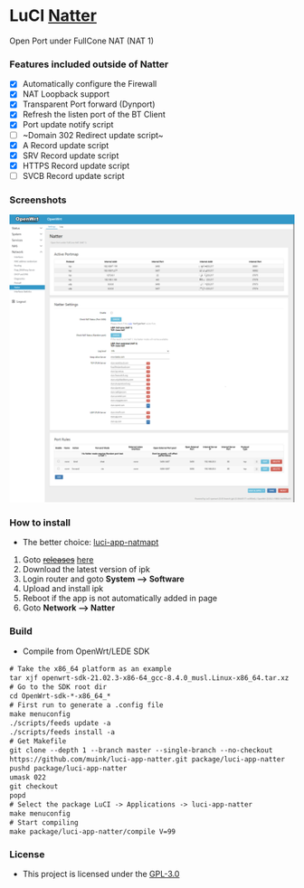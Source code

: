 # LuCI [Natter][]

Open Port under FullCone NAT (NAT 1)

### Features included outside of Natter
- [x] Automatically configure the Firewall
- [x] NAT Loopback support
- [x] Transparent Port forward (Dynport)
- [x] Refresh the listen port of the BT Client
- [x] Port update notify script
- [ ] ~Domain 302 Redirect update script~
- [x] A Record update script
- [x] SRV Record update script
- [x] HTTPS Record update script
- [ ] SVCB Record update script

### Screenshots

![natter](.img/natter.png "natter")  

### How to install

- The better choice: [luci-app-natmapt][]

1. Goto ~~[releases](https://github.com/muink/luci-app-natter/tree/releases)~~ [here](https://fantastic-packages.github.io/packages/)
2. Download the latest version of ipk
3. Login router and goto **System --> Software**
4. Upload and install ipk
5. Reboot if the app is not automatically added in page
6. Goto **Network --> Natter**

### Build

- Compile from OpenWrt/LEDE SDK

```
# Take the x86_64 platform as an example
tar xjf openwrt-sdk-21.02.3-x86-64_gcc-8.4.0_musl.Linux-x86_64.tar.xz
# Go to the SDK root dir
cd OpenWrt-sdk-*-x86_64_*
# First run to generate a .config file
make menuconfig
./scripts/feeds update -a
./scripts/feeds install -a
# Get Makefile
git clone --depth 1 --branch master --single-branch --no-checkout https://github.com/muink/luci-app-natter.git package/luci-app-natter
pushd package/luci-app-natter
umask 022
git checkout
popd
# Select the package LuCI -> Applications -> luci-app-natter
make menuconfig
# Start compiling
make package/luci-app-natter/compile V=99
```

[luci-app-natmapt]: https://github.com/muink/luci-app-natmapt
[Natter]: https://github.com/muink/openwrt-Natter

### License

- This project is licensed under the [GPL-3.0](https://www.gnu.org/licenses/gpl-3.0.html)
